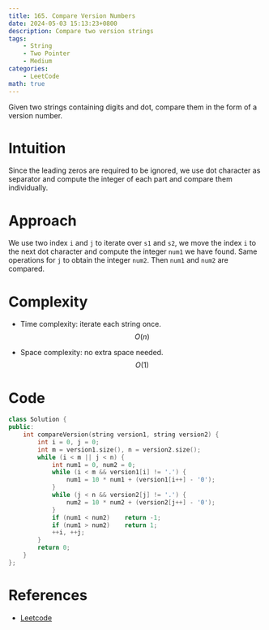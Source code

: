 ```yaml
---
title: 165. Compare Version Numbers
date: 2024-05-03 15:13:23+0800
description: Compare two version strings
tags: 
    - String
    - Two Pointer
    - Medium
categories:
    - LeetCode
math: true
---
```


Given two strings containing digits and dot, compare them in the form of a version number.


# Intuition
Since the leading zeros are required to be ignored, we use dot character as separator and compute the integer of each part and compare them individually.

# Approach
We use two index `i` and `j` to iterate over `s1` and `s2`, we move the index `i` to the next dot character and compute the integer `num1` we have found. Same operations for `j` to obtain the integer `num2`. Then `num1` and `num2` are compared.

# Complexity
- Time complexity: iterate each string once.
$$O(n)$$

- Space complexity: no extra space needed.
$$O(1)$$

# Code
```c++
class Solution {
public:
    int compareVersion(string version1, string version2) {
        int i = 0, j = 0;
        int m = version1.size(), n = version2.size();
        while (i < m || j < n) {
            int num1 = 0, num2 = 0;
            while (i < m && version1[i] != '.') {
                num1 = 10 * num1 + (version1[i++] - '0');
            }
            while (j < n && version2[j] != '.') {
                num2 = 10 * num2 + (version2[j++] - '0');
            }
            if (num1 < num2)    return -1;
            if (num1 > num2)    return 1;
            ++i, ++j;
        }
        return 0;
    }
};
```

# References
- [Leetcode](https://leetcode.com/problems/compare-version-numbers/description/)